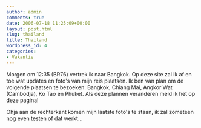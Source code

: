 ```yaml
---
author: admin
comments: true
date: 2006-07-18 11:25:09+00:00
layout: post.html
slug: thailand
title: Thailand
wordpress_id: 4
categories:
- Vakantie
---
```


Morgen om 12:35 (BR76) vertrek ik naar Bangkok. Op deze site zal ik af en toe wat updates en foto's van mijn reis plaatsen. Ik ben van plan om de volgende plaatsen te bezoeken: Bangkok, Chiang Mai, Angkor Wat (Cambodja), Ko Tao en Phuket. Als deze plannen veranderen meld ik het op deze pagina!


Ohja aan de rechterkant komen mijn laatste foto's te staan, ik zal zometeen nog even testen of dat werkt...
